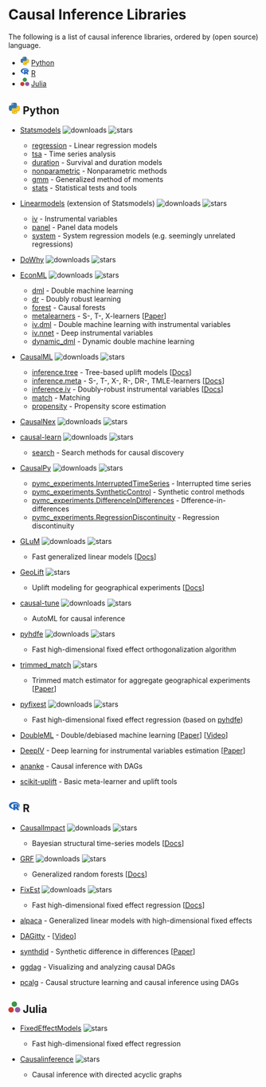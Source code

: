 # Causal Inference Libraries

The following is a list of causal inference libraries, ordered by (open source) language.

- <img width="18" src="img/icon/python.png"> [Python](#-python)
- <img width="18" src="img/icon/r.png"> [R](#-r)
- <img width="18" src="img/icon/julia.png"> [Julia](#-julia)

## <img width="24" src="img/icon/python.png"> Python

- [Statsmodels](https://github.com/statsmodels/statsmodels)
![downloads](https://img.shields.io/pypi/dm/statsmodels)
![stars](https://img.shields.io/github/stars/statsmodels)
  - [regression](https://www.statsmodels.org/stable/regression.html) - Linear regression models
  - [tsa](https://www.statsmodels.org/stable/tsa.html) - Time series analysis
  - [duration](https://www.statsmodels.org/stable/duration.html) - Survival and duration models
  - [nonparametric](https://www.statsmodels.org/stable/nonparametric.html) - Nonparametric methods
  - [gmm](https://www.statsmodels.org/stable/gmm.html) - Generalized method of moments
  - [stats](https://www.statsmodels.org/stable/stats.html) - Statistical tests and tools
  
- [Linearmodels](https://github.com/bashtage/linearmodels/) (extension of Statsmodels)
![downloads](https://img.shields.io/pypi/dm/linearmodels)
![stars](https://img.shields.io/github/stars/bashtage/linearmodels)
  - [iv](https://bashtage.github.io/linearmodels/iv/index.html) - Instrumental variables
  - [panel](https://bashtage.github.io/linearmodels/panel/index.html) - Panel data models
  - [system](https://bashtage.github.io/linearmodels/system/index.html) - System regression models (e.g. seemingly unrelated regressions)

- [DoWhy](https://github.com/py-why/dowhy)
![downloads](https://img.shields.io/pypi/dm/dowhy)
![stars](https://img.shields.io/github/stars/py-why/dowhy)

- [EconML](https://github.com/py-why/EconML)
![downloads](https://img.shields.io/pypi/dm/econml)
![stars](https://img.shields.io/github/stars/py-why/econml)
  - [dml](https://econml.azurewebsites.net/spec/estimation/dml.html) - Double machine learning
  - [dr](https://econml.azurewebsites.net/spec/estimation/dr.html) - Doubly robust learning
  - [forest](https://econml.azurewebsites.net/spec/estimation/forest.html) - Causal forests
  - [metalearners](https://econml.azurewebsites.net/spec/estimation/metalearners.html) - S-, T-, X-learners [[Paper](https://arxiv.org/pdf/1706.03461.pdf)]
  - [iv.dml](https://econml.azurewebsites.net/spec/estimation/orthoiv.html) - Double machine learning with instrumental variables
  - [iv.nnet](https://econml.azurewebsites.net/spec/estimation/deepiv.html) - Deep instrumental variables
  - [dynamic_dml](https://econml.azurewebsites.net/spec/estimation/dynamic_dml.html) - Dynamic double machine learning

- [CausalML](https://github.com/uber/causalml)
![downloads](https://img.shields.io/pypi/dm/causalml)
![stars](https://img.shields.io/github/stars/uber/causalml)
  - [inference.tree](https://causalml.readthedocs.io/en/latest/causalml.html#module-causalml.inference.tree) - Tree-based uplift models [[Docs](https://causalml.readthedocs.io/en/latest/methodology.html#tree-based-algorithms)]
  - [inference.meta](https://causalml.readthedocs.io/en/latest/methodology.html#meta-learner-algorithms) - S-, T-, X-, R-, DR-, TMLE-learners [[Docs](https://causalml.readthedocs.io/en/latest/methodology.html#meta-learner-algorithms)]
  - [inference.iv](https://causalml.readthedocs.io/en/latest/causalml.html#module-causalml.inference.iv) - Doubly-robust instrumental variables [[Docs](https://causalml.readthedocs.io/en/latest/methodology.html#doubly-robust-instrumental-variable-driv-learner)]
  - [match](https://causalml.readthedocs.io/en/latest/causalml.html#module-causalml.match) - Matching
  - [propensity](https://causalml.readthedocs.io/en/latest/causalml.html#module-causalml.propensity) - Propensity score estimation

- [CausalNex](https://github.com/quantumblacklabs/causalnex/)
![downloads](https://img.shields.io/pypi/dm/causalnex)
![stars](https://img.shields.io/github/stars/quantumblacklabs/causalnex)

- [causal-learn](https://github.com/py-why/causal-learn)
![downloads](https://img.shields.io/pypi/dm/causal-learn)
![stars](https://img.shields.io/github/stars/py-why/causal-learn)
  - [search](https://causal-learn.readthedocs.io/en/latest/search_methods_index/index.html) - Search methods for causal discovery

- [CausalPy](https://github.com/pymc-labs/CausalPy)
![downloads](https://img.shields.io/pypi/dm/CausalPy)
![stars](https://img.shields.io/github/stars/pymc-labs/CausalPy)
  - [pymc_experiments.InterruptedTimeSeries](https://causalpy.readthedocs.io/en/latest/notebooks/its_pymc.html) - Interrupted time series
  - [pymc_experiments.SyntheticControl](https://causalpy.readthedocs.io/en/latest/notebooks/sc_pymc.html#) - Synthetic control methods
  - [pymc_experiments.DifferenceInDifferences](https://causalpy.readthedocs.io/en/latest/notebooks/did_pymc.html) - Dfference-in-differences
  - [pymc_experiments.RegressionDiscontinuity](https://causalpy.readthedocs.io/en/latest/notebooks/rd_pymc.html#) - Regression discontinuity

- [GLuM](https://github.com/Quantco/glum/)
![downloads](https://img.shields.io/pypi/dm/glum)
![stars](https://img.shields.io/github/stars/Quantco/glum)
  - Fast generalized linear models [[Docs](https://glum.readthedocs.io/en/latest/index.html)]

- [GeoLift](https://github.com/facebookincubator/GeoLift/)
![stars](https://img.shields.io/github/stars/facebookincubator/GeoLift)
  - Uplift modeling for geographical experiments [[Docs](https://facebookincubator.github.io/GeoLift/)]

- [causal-tune](https://github.com/py-why/causaltune)
![downloads](https://img.shields.io/pypi/dm/causaltune)
![stars](https://img.shields.io/github/stars/py-why/causaltune)
  - AutoML for causal inference

- [pyhdfe](https://github.com/jeffgortmaker/pyhdfe)
![downloads](https://img.shields.io/pypi/dm/pyhdfe)
![stars](https://img.shields.io/github/stars/jeffgortmaker/pyhdfe)
  - Fast high-dimensional fixed effect orthogonalization algorithm

- [trimmed_match](https://github.com/google/trimmed_match)
![stars](https://img.shields.io/github/stars/google/trimmed_match)
  - Trimmed match estimator for aggregate geographical experiments [[Paper](https://arxiv.org/abs/2105.07060)]

- [pyfixest](https://github.com/s3alfisc/pyfixest)
![downloads](https://img.shields.io/pypi/dm/pyfixest)
![stars](https://img.shields.io/github/stars/s3alfisc/pyfixest)
  - Fast high-dimensional fixed effect regression (based on [pyhdfe](https://github.com/jeffgortmaker/pyhdfe))

- [DoubleML](https://github.com/DoubleML/doubleml-for-py) - Double/debiased machine learning [[Paper](https://arxiv.org/pdf/1608.00060)] [[Video](https://www.youtube.com/watch?v=ErecsyKEq74)]

- [DeepIV](https://github.com/jhartford/DeepIV) - Deep learning for instrumental variables estimation [[Paper](https://proceedings.mlr.press/v70/hartford17a/hartford17a.pdf)]

- [ananke](https://ananke.readthedocs.io/en/latest/) - Causal inference with DAGs

- [scikit-uplift](https://github.com/maks-sh/scikit-uplift) - Basic meta-learner and uplift tools


## <img width="24" src="img/icon/r.png"> R

- [CausalImpact](https://github.com/google/CausalImpact)
![downloads](https://cranlogs.r-pkg.org/badges/CausalImpact)
![stars](https://img.shields.io/github/stars/google/CausalImpact)
  - Bayesian structural time-series models [[Docs](https://google.github.io/CausalImpact/CausalImpact.html)]

- [GRF](https://github.com/grf-labs/grf/)
![downloads](https://cranlogs.r-pkg.org/badges/grf)
![stars](https://img.shields.io/github/stars/grf-labs/grf)
  - Generalized random forests [[Docs](https://grf-labs.github.io/grf/index.html)]

- [FixEst](https://github.com/lrberge/fixest)
![downloads](https://cranlogs.r-pkg.org/badges/fixest)
![stars](https://img.shields.io/github/stars/lrberge/fixest)
  - Fast high-dimensional fixed effect regression [[Docs](https://cran.r-project.org/web/packages/fixest/vignettes/fixest_walkthrough.html)]

- [alpaca](https://github.com/amrei-stammann/alpaca) - Generalized linear models with high-dimensional fixed effects

- [DAGitty](https://github.com/jtextor/dagitty) - [[Video](https://www.youtube.com/watch?v=LCC4BkLZo-g)]

- [synthdid](https://github.com/synth-inference/synthdid) - Synthetic difference in differences [[Paper](https://arxiv.org/pdf/2301.11859.pdf)]

- [ggdag](https://github.com/r-causal/ggdag) - Visualizing and analyzing causal DAGs

- [pcalg](https://cran.r-project.org/web/packages/pcalg/index.html) - Causal structure learning and causal inference using DAGs


## <img width="24" src="img/icon/julia.png"> Julia

- [FixedEffectModels](https://github.com/FixedEffects/FixedEffectModels.jl)
![stars](https://img.shields.io/github/stars/FixedEffects/FixedEffectModels.jl)
  - Fast high-dimensional fixed effect regression

- [Causalinference](https://github.com/mschauer/CausalInference.jl)
![stars](https://img.shields.io/github/stars/mschauer/CausalInference.jl)
  - Causal inference with directed acyclic graphs

